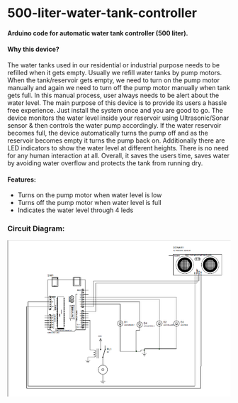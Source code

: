 # 500-liter-water-tank-controller
#### Arduino code for automatic water tank controller (500 liter). 

#### Why this device?
The water tanks used in our residential or industrial purpose needs to be refilled when it gets empty. Usually we refill water tanks by pump motors. When the tank/reservoir gets empty, we need to turn on the pump motor manually and again we need to turn off the pump motor manually when tank gets full. In this manual process, user always needs to be alert about the water level.
The main purpose of this device is to provide its users a hassle free experience. Just install the system once and you are good to go. The device monitors the water level inside your reservoir using Ultrasonic/Sonar sensor & then controls the water pump accordingly.
If the water reservoir becomes full, the device automatically turns the pump off and as the reservoir becomes empty it turns the pump back on. Additionally there are LED indicators to show the water level at different heights.
There is no need for any human interaction at all. Overall, it saves the users time, saves water by avoiding water overflow and protects the tank from running dry.

#### Features:
* Turns on the pump motor when water level is low
* Turns off the pump motor when water level is full
* Indicates the water level through 4 leds

### Circuit Diagram:

<img src="Circuit Diagram.PNG">
